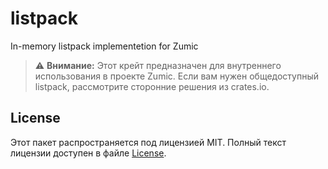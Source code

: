 # listpack

In-memory listpack implementetion for Zumic

> ⚠️ **Внимание:**
> Этот крейт предназначен для внутреннего использования в проекте Zumic.
> Если вам нужен общедоступный listpack, рассмотрите сторонние решения
> из crates.io.

## License

Этот пакет распространяется под лицензией MIT. Полный текст
лицензии доступен в файле [License](./LICENSE).
